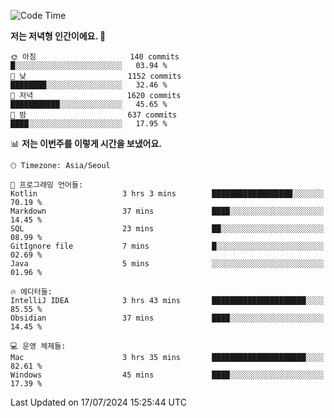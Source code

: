   <!--START_SECTION:waka-->
![Code Time](http://img.shields.io/badge/Code%20Time-422%20hrs%2012%20mins-blue)

**저는 저녁형 인간이에요. 🦉** 

```text
🌞 아침                     140 commits         █░░░░░░░░░░░░░░░░░░░░░░░░   03.94 % 
🌆 낮　                     1152 commits        ████████░░░░░░░░░░░░░░░░░   32.46 % 
🌃 저녁                     1620 commits        ███████████░░░░░░░░░░░░░░   45.65 % 
🌙 밤　                     637 commits         ████░░░░░░░░░░░░░░░░░░░░░   17.95 % 
```


📊 **저는 이번주를 이렇게 시간을 보냈어요.** 

```text
🕑︎ Timezone: Asia/Seoul

💬 프로그래밍 언어들: 
Kotlin                   3 hrs 3 mins        ██████████████████░░░░░░░   70.19 % 
Markdown                 37 mins             ████░░░░░░░░░░░░░░░░░░░░░   14.45 % 
SQL                      23 mins             ██░░░░░░░░░░░░░░░░░░░░░░░   08.99 % 
GitIgnore file           7 mins              █░░░░░░░░░░░░░░░░░░░░░░░░   02.69 % 
Java                     5 mins              ░░░░░░░░░░░░░░░░░░░░░░░░░   01.96 % 

🔥 에디터들: 
IntelliJ IDEA            3 hrs 43 mins       █████████████████████░░░░   85.55 % 
Obsidian                 37 mins             ████░░░░░░░░░░░░░░░░░░░░░   14.45 % 

💻 운영 체제들: 
Mac                      3 hrs 35 mins       █████████████████████░░░░   82.61 % 
Windows                  45 mins             ████░░░░░░░░░░░░░░░░░░░░░   17.39 % 
```


 Last Updated on 17/07/2024 15:25:44 UTC
<!--END_SECTION:waka-->
